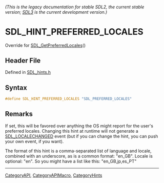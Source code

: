 ###### (This is the legacy documentation for stable SDL2, the current stable version; [SDL3](https://wiki.libsdl.org/SDL3/) is the current development version.)
# SDL_HINT_PREFERRED_LOCALES

Override for [SDL_GetPreferredLocales](SDL_GetPreferredLocales)()

## Header File

Defined in [SDL_hints.h](https://github.com/libsdl-org/SDL/blob/SDL2/include/SDL_hints.h)

## Syntax

```c
#define SDL_HINT_PREFERRED_LOCALES "SDL_PREFERRED_LOCALES"
```

## Remarks

If set, this will be favored over anything the OS might report for the
user's preferred locales. Changing this hint at runtime will not generate a
[SDL_LOCALECHANGED](SDL_LOCALECHANGED) event (but if you can change the
hint, you can push your own event, if you want).

The format of this hint is a comma-separated list of language and locale,
combined with an underscore, as is a common format: "en_GB". Locale is
optional: "en". So you might have a list like this: "en_GB,jp,es_PT"

----
[CategoryAPI](CategoryAPI), [CategoryAPIMacro](CategoryAPIMacro), [CategoryHints](CategoryHints)

